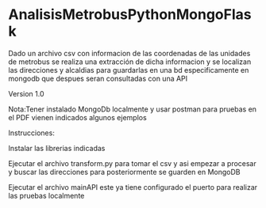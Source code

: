 # AnalisisMetrobusPythonMongoFlask
Dado un archivo csv con informacion de las coordenadas de las unidades de metrobus se realiza una extracción de dicha informacion y se localizan las direcciones y alcaldias para guardarlas en una bd especificamente en mongodb que despues seran consultadas con una API 

Version 1.0

Nota:Tener instalado MongoDb localmente y usar postman para pruebas en el PDF vienen indicados algunos ejemplos


Instrucciones:

Instalar las librerias indicadas

Ejecutar el archivo transform.py para tomar el csv y asi empezar a procesar y buscar las direcciones para posteriormente se guarden en MongoDB


Ejecutar el archivo mainAPI este ya tiene configurado el puerto para realizar las pruebas localmente
